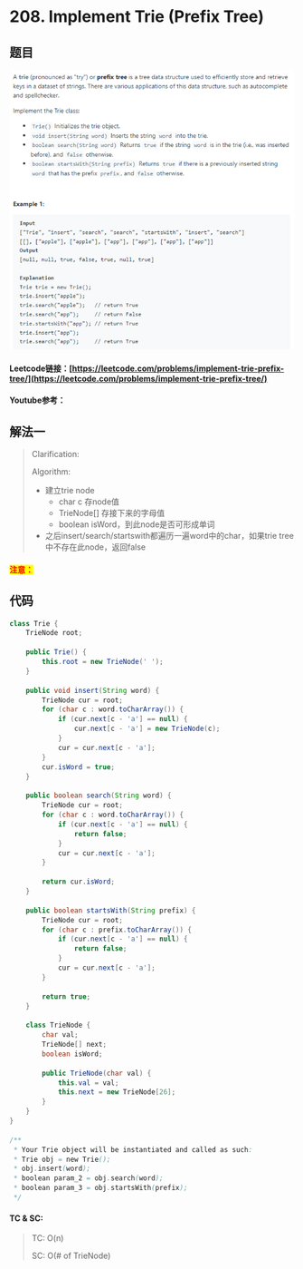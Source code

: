 # 208. Implement Trie (Prefix Tree)

## 题目

![](<../../.gitbook/assets/image (137).png>)

#### Leetcode链接：[https://leetcode.com/problems/implement-trie-prefix-tree/](https://leetcode.com/problems/implement-trie-prefix-tree/)

#### Youtube参考：

## 解法一

> Clarification:&#x20;
>
> Algorithm:&#x20;
>
> * 建立trie node
>   * char c 存node值
>   * TrieNode\[] 存接下来的字母值
>   * boolean isWord，到此node是否可形成单词
> * 之后insert/search/startswith都遍历一遍word中的char，如果trie tree中不存在此node，返回false

#### <mark style="color:red;">注意：</mark>

## 代码

```java
class Trie {
    TrieNode root;
    
    public Trie() {
        this.root = new TrieNode(' ');
    }
    
    public void insert(String word) {
        TrieNode cur = root;
        for (char c : word.toCharArray()) {
            if (cur.next[c - 'a'] == null) {
                cur.next[c - 'a'] = new TrieNode(c);
            }
            cur = cur.next[c - 'a'];
        }
        cur.isWord = true;
    }
    
    public boolean search(String word) {
        TrieNode cur = root;
        for (char c : word.toCharArray()) {
            if (cur.next[c - 'a'] == null) {
                return false;
            }
            cur = cur.next[c - 'a'];
        }
        
        return cur.isWord;
    }
    
    public boolean startsWith(String prefix) {
        TrieNode cur = root;
        for (char c : prefix.toCharArray()) {
            if (cur.next[c - 'a'] == null) {
                return false;
            }
            cur = cur.next[c - 'a'];
        }
        
        return true;
    }
    
    class TrieNode {
        char val;
        TrieNode[] next;
        boolean isWord;
        
        public TrieNode(char val) {
            this.val = val;
            this.next = new TrieNode[26];
        }
    }
}

/**
 * Your Trie object will be instantiated and called as such:
 * Trie obj = new Trie();
 * obj.insert(word);
 * boolean param_2 = obj.search(word);
 * boolean param_3 = obj.startsWith(prefix);
 */
```

#### TC & SC:&#x20;

> TC: O(n)
>
> SC: O(# of TrieNode)
